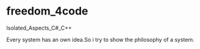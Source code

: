 # freedom_4code
Isolated_Aspects_C#_C++

Every system has an own idea.So i try to show the philosophy of a system.
